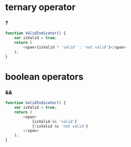 # ternary operator 
### ?
```js
function ValidIndicator() { 
    var isValid = true;
    return (
        <span>{isValid ? 'valid' : 'not valid'}</span> 
    );
}
```

# boolean operators 
### && 
```js
function ValidIndicator() { 
    var isValid = true; 
    return (
        <span>
            {isValid && 'valid'}
            {!isValid && 'not valid'} 
        </span>
    ); 
}
```